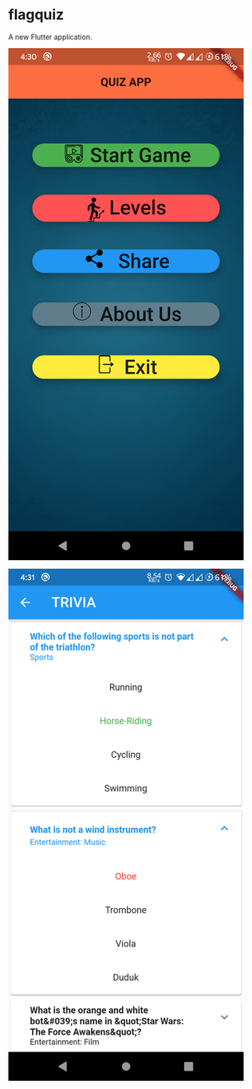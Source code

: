 # flagquiz

A new Flutter application.

![ui](https://github.com/sauravarya25/Flag_Quiz/blob/master/Screenshot_20200507-163057_flagquiz.png)

![ui](https://github.com/sauravarya25/Flag_Quiz/blob/master/Screenshot_20200507-163114_flagquiz.png)
